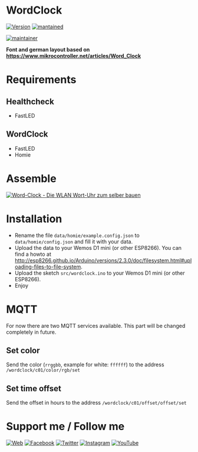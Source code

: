 # WordClock
[![Version](https://img.shields.io/badge/version-0.0.1-green.svg?style=for-the-badge)](#) [![mantained](https://img.shields.io/maintenance/yes/2018.svg?style=for-the-badge)](#)

[![maintainer](https://img.shields.io/badge/maintainer-Goran%20Zunic%20%40panbachi-blue.svg?style=for-the-badge)](https://www.panbachi.de)

**Font and german layout based on https://www.mikrocontroller.net/articles/Word_Clock**

# Requirements
## Healthcheck
* FastLED

## WordClock
* FastLED
* Homie

# Assemble
[![Word-Clock - Die WLAN Wort-Uhr zum selber bauen](https://img.youtube.com/vi/FvAM1t0tISE/0.jpg)](https://www.youtube.com/watch?v=FvAM1t0tISE)

# Installation
- Rename the file `data/homie/example.config.json` to `data/homie/config.json` and fill it with your data.
- Upload the data to your Wemos D1 mini (or other ESP8266). You can find a howto at http://esp8266.github.io/Arduino/versions/2.3.0/doc/filesystem.html#uploading-files-to-file-system.
- Upload the sketch `src/wordclock.ino` to your Wemos D1 mini (or other ESP8266).
- Enjoy

# MQTT
For now there are two MQTT services available. This part will be changed completely in future.

## Set color
Send the color (`rrggbb`, example for white: `ffffff`) to the address `/wordclock/c01/color/rgb/set`

## Set time offset
Send the offset in hours to the address `/wordclock/c01/offset/offset/set`

# Support me / Follow me
[![Web](https://img.shields.io/badge/www-panbachi.de-blue.svg?style=flat-square&colorB=3d72a8&colorA=333333)](https://www.panbachi.de)
[![Facebook](https://img.shields.io/badge/-%40panbachi.de-blue.svg?style=flat-square&logo=facebook&colorB=3B5998&colorA=eee)](https://www.facebook.com/panbachi.de/)
[![Twitter](https://img.shields.io/badge/-%40panbachi-blue.svg?style=flat-square&logo=twitter&colorB=1DA1F2&colorA=eee)](https://twitter.com/panbachi)
[![Instagram](https://img.shields.io/badge/-%40panbachi.de-blue.svg?style=flat-square&logo=instagram&colorB=E4405F&colorA=eee)](http://instagram.com/panbachi.de)
[![YouTube](https://img.shields.io/badge/-%40panbachi-blue.svg?style=flat-square&logo=youtube&colorB=FF0000&colorA=eee)](https://www.youtube.com/channel/UCO7f2L7ZsDCpOtRfKnPqNow)